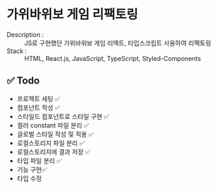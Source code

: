# 가위바위보 게임 리팩토링

<dl>
<dt>Description :</dt>
<dd> JS로 구현했던 가위바위보 게임 리액트, 타입스크립트 사용하여 리팩토링 </dd>
<dt>Stack :</dt>
<dd>HTML, React.js, JavaScript, TypeScript, Styled-Components</dd>
</dl>

## ✅ Todo

<ul>

<li>프로젝트 세팅 ✅ </li>
<li>컴포넌트 작성 ✅</li>
<li>스타일드 컴포넌트로 스타일 구현 ✅</li>
<li>컬러 constant 파일 분리 ✅</li>
<li>글로벌 스타일 작성 및 적용 ✅</li>
<li>로컬스토리지 파일 분리 ✅</li>
<li>로컬스토리지에 결과 저장 ✅</li>
<li>타입 파일 분리 ✅</li>
<li>기능 구현✅</li>
<li>타입 수정</li>
</ul>
